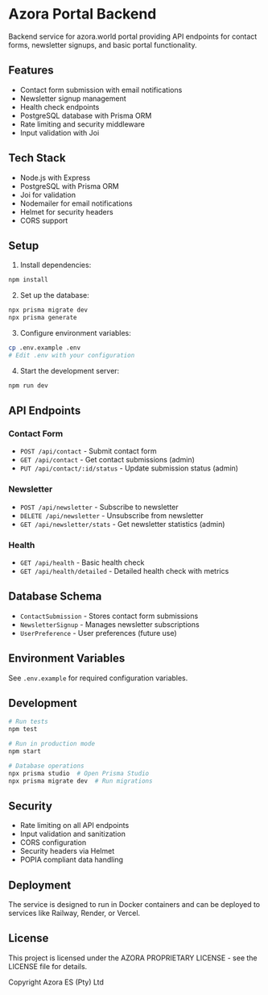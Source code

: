 # Azora Portal Backend

Backend service for azora.world portal providing API endpoints for contact forms, newsletter signups, and basic portal functionality.

## Features

- Contact form submission with email notifications
- Newsletter signup management
- Health check endpoints
- PostgreSQL database with Prisma ORM
- Rate limiting and security middleware
- Input validation with Joi

## Tech Stack

- Node.js with Express
- PostgreSQL with Prisma ORM
- Joi for validation
- Nodemailer for email notifications
- Helmet for security headers
- CORS support

## Setup

1. Install dependencies:
```bash
npm install
```

2. Set up the database:
```bash
npx prisma migrate dev
npx prisma generate
```

3. Configure environment variables:
```bash
cp .env.example .env
# Edit .env with your configuration
```

4. Start the development server:
```bash
npm run dev
```

## API Endpoints

### Contact Form
- `POST /api/contact` - Submit contact form
- `GET /api/contact` - Get contact submissions (admin)
- `PUT /api/contact/:id/status` - Update submission status (admin)

### Newsletter
- `POST /api/newsletter` - Subscribe to newsletter
- `DELETE /api/newsletter` - Unsubscribe from newsletter
- `GET /api/newsletter/stats` - Get newsletter statistics (admin)

### Health
- `GET /api/health` - Basic health check
- `GET /api/health/detailed` - Detailed health check with metrics

## Database Schema

- `ContactSubmission` - Stores contact form submissions
- `NewsletterSignup` - Manages newsletter subscriptions
- `UserPreference` - User preferences (future use)

## Environment Variables

See `.env.example` for required configuration variables.

## Development

```bash
# Run tests
npm test

# Run in production mode
npm start

# Database operations
npx prisma studio  # Open Prisma Studio
npx prisma migrate dev  # Run migrations
```

## Security

- Rate limiting on all API endpoints
- Input validation and sanitization
- CORS configuration
- Security headers via Helmet
- POPIA compliant data handling

## Deployment

The service is designed to run in Docker containers and can be deployed to services like Railway, Render, or Vercel.

## License

This project is licensed under the AZORA PROPRIETARY LICENSE - see the LICENSE file for details.

Copyright Azora ES (Pty) Ltd
